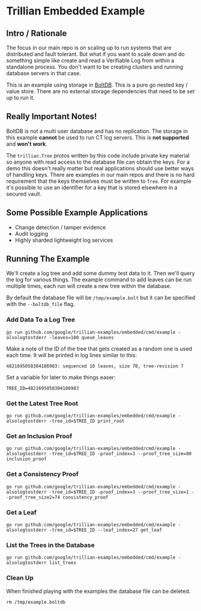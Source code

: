 # Trillian Embedded Example

## Intro / Rationale

The focus in our main repo is on scaling up to run systems that are distributed
and fault tolerant. But what if you want to scale down and do something simple
like create and read a Verifiable Log from within a standalone process. You
don't want to be creating clusters and running database servers in that case.

This is an example using storage in [BoltDB](https://github.com/boltdb/bolt).
This is a pure go nested key / value store. There are no external storage
dependencies that need to be set up to run it.

## Really Important Notes!

BoltDB is not a multi user database and has no replication. The storage in this
example **cannot** be used to run CT log servers. This is **not supported** and
**won't work**.

The `trillian.Tree` protos written by this code include private key material so
anyone with read access to the database file can obtain the keys. For a demo this doesn't
really matter but real applications should use better ways of handling keys. There
are examples in our main repos and there is no hard requirement that the keys
themselves must be written to `Tree`. For example it's possible to use an identifier for
a key that is stored elsewhere in a secured vault.

## Some Possible Example Applications

* Change detection / tamper evidence
* Audit logging
* Highly sharded lightweight log services

## Running The Example

We'll create a log tree and add some dummy test data to it. Then we'll query the
log for various things. The example command to add leaves can be run multiple times, each
run will create a new tree within the database.

By default the database file will be `/tmp/example.bolt` but it can be specified
with the `--boltdb_file` flag.

### Add Data To a Log Tree

```
go run github.com/google/trillian-examples/embedded/cmd/example -alsologtostderr -leaves=100 queue_leaves
```

Make a note of the ID of the tree that gets created as a random one is used each time. It will be
printed in log lines similar to this:

```
4821695058304186983: sequenced 10 leaves, size 70, tree-revision 7
```

Set a variable for later to make things easer:

```
TREE_ID=4821695058304186983
```

### Get the Latest Tree Root

```
go run github.com/google/trillian-examples/embedded/cmd/example -alsologtostderr -tree_id=$TREE_ID print_root
```

### Get an Inclusion Proof

```
go run github.com/google/trillian-examples/embedded/cmd/example -alsologtostderr -tree_id=$TREE_ID -proof_index=3 --proof_tree_size=80 inclusion_proof
```

### Get a Consistency Proof

```
go run github.com/google/trillian-examples/embedded/cmd/example -alsologtostderr -tree_id=$TREE_ID -proof_index=3 --proof_tree_size=1 --proof_tree_size2=74 consistency_proof
```

### Get a Leaf

```
go run github.com/google/trillian-examples/embedded/cmd/example -alsologtostderr -tree_id=$TREE_ID --leaf_index=27 get_leaf
```

### List the Trees in the Database

```
go run github.com/google/trillian-examples/embedded/cmd/example -alsologtostderr list_trees
```

### Clean Up

When finished playing with the examples the database file can be deleted.

```
rm /tmp/example.boltdb
```